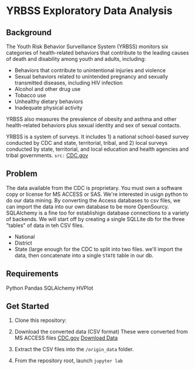 # YRBSS Exploratory Data Analysis

## Background

The Youth Risk Behavior Surveillance System (YRBSS) monitors six categories of health-related behaviors that contribute to the leading causes of death and disability among youth and adults, including:
- Behaviors that contribute to unintentional injuries and violence
- Sexual behaviors related to unintended pregnancy and sexually transmitted diseases, including HIV infection
- Alcohol and other drug use
- Tobacco use
- Unhealthy dietary behaviors
- Inadequate physical activity

YRBSS also measures the prevalence of obesity and asthma and other health-related behaviors plus sexual identity and sex of sexual contacts.

YRBSS is a system of surveys. It includes 1) a national school-based survey conducted by CDC and state, territorial, tribal, and 2) local surveys conducted by state, territorial, and local education and health agencies and tribal governments. `src:` [CDC.gov](https://www.cdc.gov/healthyyouth/data/yrbs/data.htm?s_cid=hy-YRBS-2020-3)

## Problem

The data available from the CDC is proprietary. You must own a software copy or license for MS ACCESS or SAS.  We're interested in usign python to do our data mining. By converting the Access databases to csv files, we can import the data into our own database to be more OpenSourcy.  SQLAlchemy is a fine too for establishign database connections to a variety of backends.  We will start off by creating a single SQLLite db for the three "tables" of data in teh CSV files.

- National
- District
- State (large enough for the CDC to split into two files. we'll import the data, then concatenate into a single `STATE` table in our db.

## Requirements

Python
Pandas
SQLAlchemy
HVPlot

## Get Started

1. Clone this repository:

2. Download the converted data (CSV format) These were converted from MS ACCESS files [CDC.gov](https://www.cdc.gov/healthyyouth/data/yrbs/data.htm) [Download Data](https://rhel8.test/cdc_origin_data_2022-09-07.tar.gz)

3. Extract the CSV files into the `/origin_data` folder.

4. From the repository root, launch `jupyter lab`




